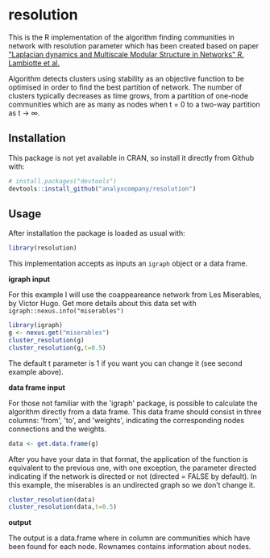 # resolution
This is the R implementation of the algorithm finding communities in network with resolution parameter which has been created based on
paper ["Laplacian dynamics and Multiscale Modular Structure in Networks" R. Lambiotte et al.](http://arxiv.org/pdf/0812.1770.pdf)

Algorithm detects clusters using stability as an objective function to be optimised in order to find the best partition  of
network. The number of clusters typically decreases as time grows, from a partition of one-node communities which are
as many as nodes when t = 0 to a two-way partition as t → ∞.

## Installation
This package is not yet available in CRAN, so install it directly from Github with:

```R
# install.packages("devtools")
devtools::install_github("analyxcompany/resolution")
```

## Usage

After installation the package is loaded as usual with:

```R
library(resolution)
```

This implementation accepts as inputs an `igraph` object or a data frame.

**igraph input**

For this example I will use the coappeareance network from Les Miserables, by Victor Hugo. Get more details about this data set with `igraph::nexus.info("miserables")`

```R
library(igraph) 
g <- nexus.get("miserables")
cluster_resolution(g)
cluster_resolution(g,t=0.5)
```

The default t parameter is 1 if you want you can change it (see second example above). 

**data frame input**

For those not familiar with the 'igraph' package, is possible to calculate the algorithm directly from a data frame. 
This data frame should consist in three columns: 'from', 'to', and 'weights', indicating the corresponding nodes connections and 
the weights.

```R
data <- get.data.frame(g)
```

After you have your data in that format, the application of the function is equivalent to the previous one, 
with one exception, the parameter directed indicating if the network is directed or not (directed = FALSE by default).
In this example, the miserables is an undirected graph so we don’t change it.

```R
cluster_resolution(data)
cluster_resolution(data,t=0.5)
```
**output**

The output is a data.frame where in column are communities which have been found for each node. Rownames contains information
about nodes.
